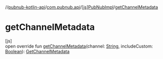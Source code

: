 //[pubnub-kotlin-api](../../../index.md)/[com.pubnub.api](../index.md)/[[js]PubNubImpl](index.md)/[getChannelMetadata](get-channel-metadata.md)

# getChannelMetadata

[js]\
open override fun [getChannelMetadata](get-channel-metadata.md)(channel: [String](https://kotlinlang.org/api/latest/jvm/stdlib/kotlin-stdlib/kotlin/-string/index.html), includeCustom: [Boolean](https://kotlinlang.org/api/latest/jvm/stdlib/kotlin-stdlib/kotlin/-boolean/index.html)): [GetChannelMetadata](../../com.pubnub.api.endpoints.objects.channel/-get-channel-metadata/index.md)
